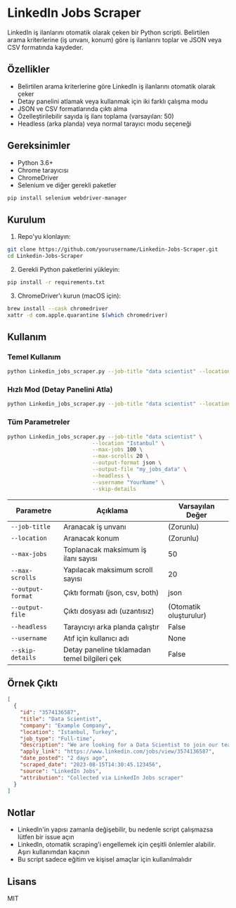 # LinkedIn Jobs Scraper

LinkedIn iş ilanlarını otomatik olarak çeken bir Python scripti. Belirtilen arama kriterlerine (iş unvanı, konum) göre iş ilanlarını toplar ve JSON veya CSV formatında kaydeder.

## Özellikler

- Belirtilen arama kriterlerine göre LinkedIn iş ilanlarını otomatik olarak çeker
- Detay panelini atlamak veya kullanmak için iki farklı çalışma modu
- JSON ve CSV formatlarında çıktı alma
- Özelleştirilebilir sayıda iş ilanı toplama (varsayılan: 50)
- Headless (arka planda) veya normal tarayıcı modu seçeneği

## Gereksinimler

- Python 3.6+
- Chrome tarayıcısı
- ChromeDriver
- Selenium ve diğer gerekli paketler

```bash
pip install selenium webdriver-manager
```

## Kurulum

1. Repo'yu klonlayın:
```bash
git clone https://github.com/yourusername/Linkedin-Jobs-Scraper.git
cd Linkedin-Jobs-Scraper
```

2. Gerekli Python paketlerini yükleyin:
```bash
pip install -r requirements.txt
```

3. ChromeDriver'ı kurun (macOS için):
```bash
brew install --cask chromedriver
xattr -d com.apple.quarantine $(which chromedriver)
```

## Kullanım

### Temel Kullanım

```bash
python Linkedin_jobs_scraper.py --job-title "data scientist" --location "Istanbul"
```

### Hızlı Mod (Detay Panelini Atla)

```bash
python Linkedin_jobs_scraper.py --job-title "data scientist" --location "Istanbul" --skip-details
```

### Tüm Parametreler

```bash
python Linkedin_jobs_scraper.py --job-title "data scientist" \
                           --location "Istanbul" \
                           --max-jobs 100 \
                           --max-scrolls 20 \
                           --output-format json \
                           --output-file "my_jobs_data" \
                           --headless \
                           --username "YourName" \
                           --skip-details
```

| Parametre | Açıklama | Varsayılan Değer |
|-----------|----------|-----------------|
| `--job-title` | Aranacak iş unvanı | (Zorunlu) |
| `--location` | Aranacak konum | (Zorunlu) |
| `--max-jobs` | Toplanacak maksimum iş ilanı sayısı | 50 |
| `--max-scrolls` | Yapılacak maksimum scroll sayısı | 20 |
| `--output-format` | Çıktı formatı (json, csv, both) | json |
| `--output-file` | Çıktı dosyası adı (uzantısız) | (Otomatik oluşturulur) |
| `--headless` | Tarayıcıyı arka planda çalıştır | False |
| `--username` | Atıf için kullanıcı adı | None |
| `--skip-details` | Detay paneline tıklamadan temel bilgileri çek | False |

## Örnek Çıktı

```json
[
  {
    "id": "3574136587",
    "title": "Data Scientist",
    "company": "Example Company",
    "location": "Istanbul, Turkey",
    "job_type": "Full-time",
    "description": "We are looking for a Data Scientist to join our team...",
    "apply_link": "https://www.linkedin.com/jobs/view/3574136587",
    "date_posted": "2 days ago",
    "scraped_date": "2023-08-15T14:30:45.123456",
    "source": "LinkedIn Jobs",
    "attribution": "Collected via LinkedIn Jobs scraper"
  }
]
```

## Notlar

- LinkedIn'in yapısı zamanla değişebilir, bu nedenle script çalışmazsa lütfen bir issue açın
- LinkedIn, otomatik scraping'i engellemek için çeşitli önlemler alabilir. Aşırı kullanımdan kaçının
- Bu script sadece eğitim ve kişisel amaçlar için kullanılmalıdır

## Lisans

MIT 